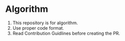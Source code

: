 #  Algorithm
1. This repository is for algorithm.
2. Use proper code format.
3. Read Contribution Guidlines before creating the PR.
